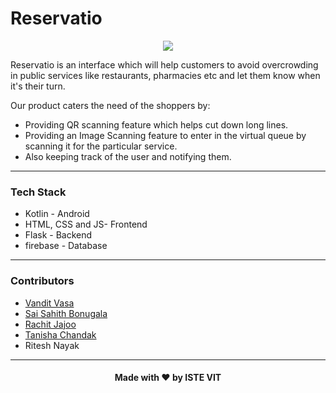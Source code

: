 # Reservatio

<div align="center">
	<a href="https://istevit.in/" target="_blank">
		<img src="https://ik.imagekit.io/pjbsfzv5ci/111881788-33353b80-89d8-11eb-9db1-746eba087b05_60cRdfJ_4C.png?updatedAt=1636800410212">
	</a>
</div>

Reservatio is an interface which will help customers to avoid overcrowding in public services like restaurants, pharmacies etc and let them know when it's their turn.

Our product caters the need of the shoppers by:

- Providing QR scanning feature which helps cut down long lines.
- Providing an Image Scanning feature to enter in the virtual queue by scanning it for the particular service.
- Also keeping track of the user and notifying them.

---

### Tech Stack 

- Kotlin - Android
- HTML, CSS and JS- Frontend
- Flask - Backend
- firebase - Database

---

### Contributors

- [Vandit Vasa](https://github.com/vendz)
- [Sai Sahith Bonugala](https://github.com/sai-sahith7)
- [Rachit Jajoo](https://github.com/rachitjajoo)
- [Tanisha Chandak](https://github.com/tchandak03)
- Ritesh Nayak

---

<h4 align="center">Made with ❤️ by ISTE VIT </h4>
